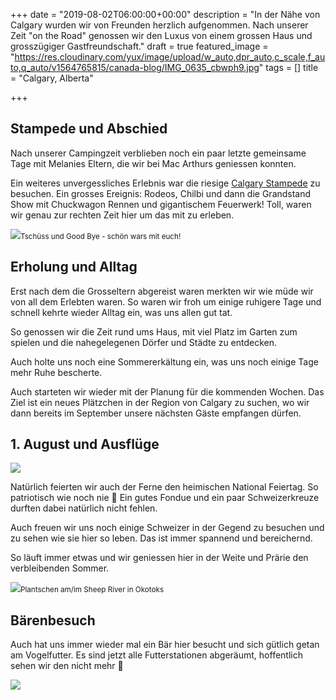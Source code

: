 +++
date = "2019-08-02T06:00:00+00:00"
description = "In der Nähe von Calgary wurden wir von Freunden herzlich aufgenommen. Nach unserer Zeit \"on the Road\" genossen wir den Luxus von einem grossen Haus und grosszügiger Gastfreundschaft."
draft = true
featured_image = "https://res.cloudinary.com/yux/image/upload/w_auto,dpr_auto,c_scale,f_auto,q_auto/v1564765815/canada-blog/IMG_0635_cbwph9.jpg"
tags = []
title = "Calgary, Alberta"

+++
## Stampede und Abschied

Nach unserer Campingzeit verblieben noch ein paar letzte gemeinsame Tage mit Melanies Eltern, die wir bei Mac Arthurs geniessen konnten.

Ein weiteres unvergessliches Erlebnis war die riesige [Calgary Stampede](https://www.calgarystampede.com) zu besuchen. Ein grosses Ereignis: Rodeos, Chilbi und dann die Grandstand Show mit Chuckwagon Rennen und gigantischem Feuerwerk! Toll, waren wir genau zur rechten Zeit hier um das mit zu erleben.

![](https://res.cloudinary.com/yux/image/upload/w_auto,dpr_auto,c_scale,f_auto,q_auto/v1564766260/canada-blog/IMG_0608_pxupqg.jpg)<small>Tschüss und Good Bye - schön wars mit euch!</small>

## Erholung und Alltag

Erst nach dem die Grosseltern abgereist waren merkten wir wie müde wir von all dem Erlebten waren. So waren wir froh um einige ruhigere Tage und schnell kehrte wieder Alltag ein, was uns allen gut tat.

So genossen wir die Zeit rund ums Haus, mit viel Platz im Garten zum spielen und die nahegelegenen Dörfer und Städte zu entdecken.

Auch holte uns noch eine Sommererkältung ein, was uns noch einige Tage mehr Ruhe bescherte.

Auch starteten wir wieder mit der Planung für die kommenden Wochen. Das Ziel ist ein neues Plätzchen in der Region von Calgary zu suchen, wo wir dann bereits im September unsere nächsten Gäste empfangen dürfen.

## 1. August und Ausflüge

![](https://res.cloudinary.com/yux/image/upload/w_auto,dpr_auto,c_scale,f_auto,q_auto/v1564766614/canada-blog/IMG_0623_lfxvzn.jpg)

Natürlich feierten wir auch der Ferne den heimischen National Feiertag. So patriotisch wie noch nie 🤪 Ein gutes Fondue und ein paar Schweizerkreuze durften dabei natürlich nicht fehlen.

Auch freuen wir uns noch einige Schweizer in der Gegend zu besuchen und zu sehen wie sie hier so leben. Das ist immer spannend und bereichernd.

So läuft immer etwas und wir geniessen hier in der Weite und Prärie den verbleibenden Sommer.

![](https://res.cloudinary.com/yux/image/upload/w_auto,dpr_auto,c_scale,f_auto,q_auto/v1565147401/canada-blog/IMG_8915_qzka3t.jpg)<small>Plantschen am/im Sheep River in Okotoks</small>

## Bärenbesuch

Auch hat uns immer wieder mal ein Bär hier besucht und sich gütlich getan am Vogelfutter. Es sind jetzt alle Futterstationen abgeräumt, hoffentlich sehen wir den nicht mehr 🙂

![](https://res.cloudinary.com/yux/image/upload/w_auto,dpr_auto,c_scale,f_auto,q_auto/v1565149036/canada-blog/1_1_bzudvw.jpg)